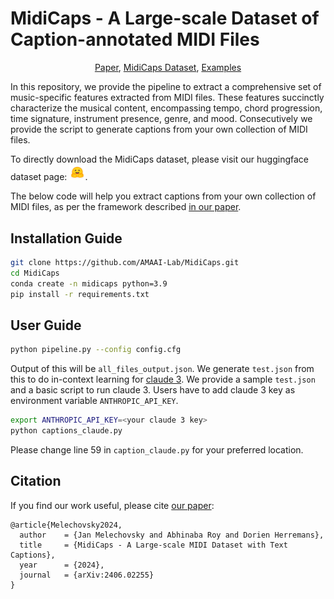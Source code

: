 # MidiCaps - A Large-scale Dataset of Caption-annotated MIDI Files
<p align="center">
<div align="center">
<a href="https://arxiv.org/abs/2406.02255">Paper</a>,
<a href="https://huggingface.co/datasets/amaai-lab/MidiCaps">MidiCaps Dataset</a>, 
  <a href="https://amaai-lab.github.io/MidiCaps/">Examples</a>
</div>

In this repository, we provide the pipeline to extract a comprehensive set of music-specific features extracted from MIDI files. These features succinctly characterize the musical content, encompassing tempo, chord progression, time signature, instrument presence, genre, and mood. Consecutively we provide the script to generate captions from your own collection of MIDI files. 

To directly download the MidiCaps dataset, please visit our huggingface dataset page: [<img src="imgs/hf-logo.png" alt="dataset" width= "5%" class="center" >](https://huggingface.co/datasets/amaai-lab/MidiCaps). 

The below code will help you extract captions from your own collection of MIDI files, as per the framework described [in our paper](https://arxiv.org/abs/2406.02255). 

## Installation Guide
```bash
git clone https://github.com/AMAAI-Lab/MidiCaps.git
cd MidiCaps
conda create -n midicaps python=3.9
pip install -r requirements.txt
```
## User Guide
```bash
python pipeline.py --config config.cfg
```
Output of this will be `all_files_output.json`. We generate `test.json` from this to do in-context learning for [claude 3](https://www.anthropic.com/news/claude-3-family). We provide a sample `test.json` and a basic script to run claude 3. Users have to add claude 3 key as environment variable `ANTHROPIC_API_KEY`.
```bash
export ANTHROPIC_API_KEY=<your claude 3 key>
python captions_claude.py
```
Please change line 59 in `caption_claude.py` for your preferred location. 

## Citation
If you find our work useful, please cite [our paper](https://arxiv.org/abs/2406.02255):

```
@article{Melechovsky2024,
  author    = {Jan Melechovsky and Abhinaba Roy and Dorien Herremans},
  title     = {MidiCaps - A Large-scale MIDI Dataset with Text Captions},
  year      = {2024},
  journal   = {arXiv:2406.02255}
}
```
